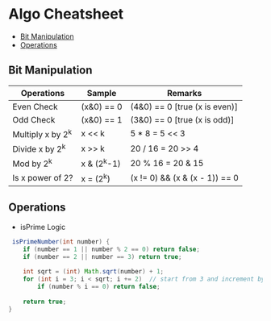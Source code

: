 # Algo Cheatsheet
- [Bit Manipulation](#bit_manipulation)
- [Operations](#operations)


## <a id="bit_manipulation"></a>Bit Manipulation
| Operations  |  Sample | Remarks |
| ------------- | ------------- | ------------- |
| Even Check   | (x&0) == 0  | (4&0) == 0 [true (x is even)] |
| Odd Check | (x&0) == 1  | (3&0) == 0 [true (x is odd)] |
| Multiply x by 2<sup>k</sup> | x << k | 5 * 8 = 5 << 3 |
| Divide x by 2<sup>k</sup>  |x >> k  | 20 / 16 = 20 >> 4 |
| Mod by 2<sup>k</sup>  | x & (2<sup>k</sup>-1)  | 20 % 16 = 20 & 15 |
| Is x power of 2? | x = (2<sup>k</sup>) | (x != 0) && (x & (x - 1)) == 0 |


## <a id="operations"></a>Operations
* isPrime Logic
```java
 isPrimeNumber(int number) {
	if (number == 1 || number % 2 == 0) return false; 
	if (number == 2 || number == 3) return true;
	
	int sqrt = (int) Math.sqrt(number) + 1;
	for (int i = 3; i < sqrt; i += 2)  // start from 3 and increment by 2 , no check for even
		if (number % i == 0) return false;
	
	return true;
}
```
